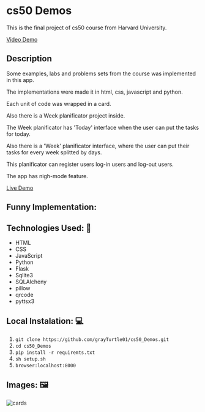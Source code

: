 # cs50 Demos

This is the final project of cs50 course from Harvard University.

[Video Demo](https://youtu.be/aGzm9kANVbg)

## Description

Some examples, labs and problems sets from the course was implemented in this app.

The implementations were made it in html, css, javascript and python.

Each unit of code was wrapped in a card.

Also there is a  Week planificator project inside.

The Week planificator has 'Today' interface when the user can put the tasks for today.

Also there is a 'Week' planificator interface, where the user can put their tasks for every week splitted by days.

This planificator can register users log-in users and log-out users.

The app has nigh-mode feature.

[Live Demo](https://grayturtle.pythonanywhere.com/)

## Funny Implementation:


## Technologies Used: 🧰

* HTML
* CSS
* JavaScript
* Python
* Flask
* Sqlite3
* SQLAlcheny
* pillow
* qrcode
* pyttsx3


## Local Instalation: 💻
1. `git clone https://github.com/grayTurtle01/cs50_Demos.git`
2. `cd cs50_Demos`
3. `pip install -r requiremts.txt` 
4. `sh setup.sh`
5. `browser:localhost:8000`

## Images: 🖼️
![cards](https://res.cloudinary.com/dqxtoises/image/upload/v1632904463/2021-09-29-031514_545x548_scrot_xlrqr4.png)
